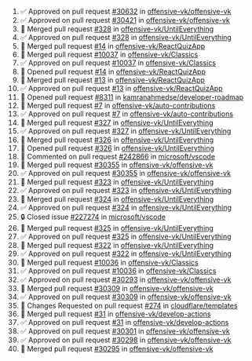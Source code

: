 <!--START_SECTION:activity-->
1. ✅ Approved on pull request [#30632](https://github.com/offensive-vk/offensive-vk/pull/30632) in [offensive-vk/offensive-vk](https://github.com/offensive-vk/offensive-vk)
2. ✅ Approved on pull request [#30421](https://github.com/offensive-vk/offensive-vk/pull/30421) in [offensive-vk/offensive-vk](https://github.com/offensive-vk/offensive-vk)
3. 🎉  Merged pull request [#328](https://github.com/offensive-vk/UntilEverything/pull/328) in [offensive-vk/UntilEverything](https://github.com/offensive-vk/UntilEverything)
4. ✅ Approved on pull request [#328](https://github.com/offensive-vk/UntilEverything/pull/328) in [offensive-vk/UntilEverything](https://github.com/offensive-vk/UntilEverything)
5. 🎉  Merged pull request [#14](https://github.com/offensive-vk/ReactQuizApp/pull/14) in [offensive-vk/ReactQuizApp](https://github.com/offensive-vk/ReactQuizApp)
6. 🎉  Merged pull request [#10037](https://github.com/offensive-vk/Classics/pull/10037) in [offensive-vk/Classics](https://github.com/offensive-vk/Classics)
7. ✅ Approved on pull request [#10037](https://github.com/offensive-vk/Classics/pull/10037) in [offensive-vk/Classics](https://github.com/offensive-vk/Classics)
8. 💪 Opened pull request [#14](https://github.com/offensive-vk/ReactQuizApp/pull/14) in [offensive-vk/ReactQuizApp](https://github.com/offensive-vk/ReactQuizApp)
9. 🎉  Merged pull request [#13](https://github.com/offensive-vk/ReactQuizApp/pull/13) in [offensive-vk/ReactQuizApp](https://github.com/offensive-vk/ReactQuizApp)
10. ✅ Approved on pull request [#13](https://github.com/offensive-vk/ReactQuizApp/pull/13) in [offensive-vk/ReactQuizApp](https://github.com/offensive-vk/ReactQuizApp)
11. 💪 Opened pull request [#8311](https://github.com/kamranahmedse/developer-roadmap/pull/8311) in [kamranahmedse/developer-roadmap](https://github.com/kamranahmedse/developer-roadmap)
12. 🎉  Merged pull request [#7](https://github.com/offensive-vk/auto-contributions/pull/7) in [offensive-vk/auto-contributions](https://github.com/offensive-vk/auto-contributions)
13. ✅ Approved on pull request [#7](https://github.com/offensive-vk/auto-contributions/pull/7) in [offensive-vk/auto-contributions](https://github.com/offensive-vk/auto-contributions)
14. 🎉  Merged pull request [#327](https://github.com/offensive-vk/UntilEverything/pull/327) in [offensive-vk/UntilEverything](https://github.com/offensive-vk/UntilEverything)
15. ✅ Approved on pull request [#327](https://github.com/offensive-vk/UntilEverything/pull/327) in [offensive-vk/UntilEverything](https://github.com/offensive-vk/UntilEverything)
16. 🎉  Merged pull request [#326](https://github.com/offensive-vk/UntilEverything/pull/326) in [offensive-vk/UntilEverything](https://github.com/offensive-vk/UntilEverything)
17. 💪 Opened pull request [#326](https://github.com/offensive-vk/UntilEverything/pull/326) in [offensive-vk/UntilEverything](https://github.com/offensive-vk/UntilEverything)
18. 💬 Commented on pull request [#242866](https://github.com/microsoft/vscode/pull/242866) in [microsoft/vscode](https://github.com/microsoft/vscode)
19. 🎉  Merged pull request [#30355](https://github.com/offensive-vk/offensive-vk/pull/30355) in [offensive-vk/offensive-vk](https://github.com/offensive-vk/offensive-vk)
20. ✅ Approved on pull request [#30355](https://github.com/offensive-vk/offensive-vk/pull/30355) in [offensive-vk/offensive-vk](https://github.com/offensive-vk/offensive-vk)
21. 🎉  Merged pull request [#323](https://github.com/offensive-vk/UntilEverything/pull/323) in [offensive-vk/UntilEverything](https://github.com/offensive-vk/UntilEverything)
22. ✅ Approved on pull request [#323](https://github.com/offensive-vk/UntilEverything/pull/323) in [offensive-vk/UntilEverything](https://github.com/offensive-vk/UntilEverything)
23. 🎉  Merged pull request [#324](https://github.com/offensive-vk/UntilEverything/pull/324) in [offensive-vk/UntilEverything](https://github.com/offensive-vk/UntilEverything)
24. ✅ Approved on pull request [#324](https://github.com/offensive-vk/UntilEverything/pull/324) in [offensive-vk/UntilEverything](https://github.com/offensive-vk/UntilEverything)
25. 🔒 Closed issue [#227274](https://github.com/microsoft/vscode/issues/227274) in [microsoft/vscode](https://github.com/microsoft/vscode)
26. 🎉  Merged pull request [#325](https://github.com/offensive-vk/UntilEverything/pull/325) in [offensive-vk/UntilEverything](https://github.com/offensive-vk/UntilEverything)
27. ✅ Approved on pull request [#325](https://github.com/offensive-vk/UntilEverything/pull/325) in [offensive-vk/UntilEverything](https://github.com/offensive-vk/UntilEverything)
28. 🎉  Merged pull request [#322](https://github.com/offensive-vk/UntilEverything/pull/322) in [offensive-vk/UntilEverything](https://github.com/offensive-vk/UntilEverything)
29. ✅ Approved on pull request [#322](https://github.com/offensive-vk/UntilEverything/pull/322) in [offensive-vk/UntilEverything](https://github.com/offensive-vk/UntilEverything)
30. 🎉  Merged pull request [#10036](https://github.com/offensive-vk/Classics/pull/10036) in [offensive-vk/Classics](https://github.com/offensive-vk/Classics)
31. ✅ Approved on pull request [#10036](https://github.com/offensive-vk/Classics/pull/10036) in [offensive-vk/Classics](https://github.com/offensive-vk/Classics)
32. ✅ Approved on pull request [#30293](https://github.com/offensive-vk/offensive-vk/pull/30293) in [offensive-vk/offensive-vk](https://github.com/offensive-vk/offensive-vk)
33. 🎉  Merged pull request [#30309](https://github.com/offensive-vk/offensive-vk/pull/30309) in [offensive-vk/offensive-vk](https://github.com/offensive-vk/offensive-vk)
34. ✅ Approved on pull request [#30309](https://github.com/offensive-vk/offensive-vk/pull/30309) in [offensive-vk/offensive-vk](https://github.com/offensive-vk/offensive-vk)
35. 🔄 Changes Requested on pull request [#274](https://github.com/cloudflare/templates/pull/274) in [cloudflare/templates](https://github.com/cloudflare/templates)
36. 🎉  Merged pull request [#31](https://github.com/offensive-vk/develop-actions/pull/31) in [offensive-vk/develop-actions](https://github.com/offensive-vk/develop-actions)
37. ✅ Approved on pull request [#31](https://github.com/offensive-vk/develop-actions/pull/31) in [offensive-vk/develop-actions](https://github.com/offensive-vk/develop-actions)
38. ✅ Approved on pull request [#30301](https://github.com/offensive-vk/offensive-vk/pull/30301) in [offensive-vk/offensive-vk](https://github.com/offensive-vk/offensive-vk)
39. ✅ Approved on pull request [#30298](https://github.com/offensive-vk/offensive-vk/pull/30298) in [offensive-vk/offensive-vk](https://github.com/offensive-vk/offensive-vk)
40. 🎉  Merged pull request [#30295](https://github.com/offensive-vk/offensive-vk/pull/30295) in [offensive-vk/offensive-vk](https://github.com/offensive-vk/offensive-vk)
<!--END_SECTION:activity-->